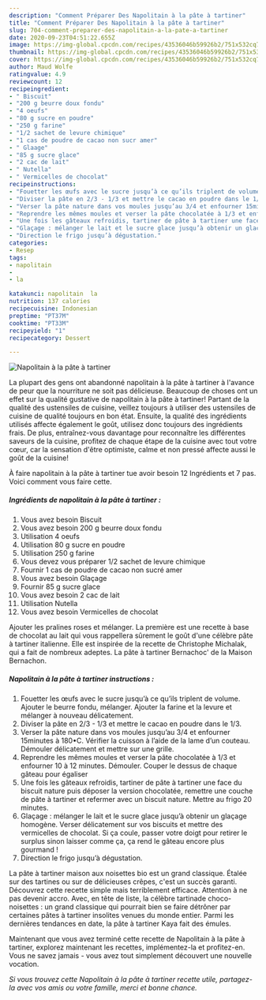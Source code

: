 ```yaml
---
description: "Comment Préparer Des Napolitain à la pâte à tartiner"
title: "Comment Préparer Des Napolitain à la pâte à tartiner"
slug: 704-comment-preparer-des-napolitain-a-la-pate-a-tartiner
date: 2020-09-23T04:51:22.655Z
image: https://img-global.cpcdn.com/recipes/43536046b59926b2/751x532cq70/napolitain-a-la-pate-a-tartiner-photo-principale-de-la-recette.jpg
thumbnail: https://img-global.cpcdn.com/recipes/43536046b59926b2/751x532cq70/napolitain-a-la-pate-a-tartiner-photo-principale-de-la-recette.jpg
cover: https://img-global.cpcdn.com/recipes/43536046b59926b2/751x532cq70/napolitain-a-la-pate-a-tartiner-photo-principale-de-la-recette.jpg
author: Maud Wolfe
ratingvalue: 4.9
reviewcount: 12
recipeingredient:
- " Biscuit"
- "200 g beurre doux fondu"
- "4 oeufs"
- "80 g sucre en poudre"
- "250 g farine"
- "1/2 sachet de levure chimique"
- "1 cas de poudre de cacao non sucr amer"
- " Glaage"
- "85 g sucre glace"
- "2 cac de lait"
- " Nutella"
- " Vermicelles de chocolat"
recipeinstructions:
- "Fouetter les œufs avec le sucre jusqu’à ce qu’ils triplent de volume. Ajouter le beurre fondu, mélanger. Ajouter la farine et la levure et mélanger à nouveau délicatement."
- "Diviser la pâte en 2/3 - 1/3 et mettre le cacao en poudre dans le 1/3."
- "Verser la pâte nature dans vos moules jusqu’au 3/4 et enfourner 15minutes à 180•C. Vérifier la cuisson à l’aide de la lame d’un couteau. Démouler délicatement et mettre sur une grille."
- "Reprendre les mêmes moules et verser la pâte chocolatée à 1/3 et enfourner 10 à 12 minutes. Démouler. Couper le dessus de chaque gâteau pour égaliser"
- "Une fois les gâteaux refroidis, tartiner de pâte à tartiner une face du biscuit nature puis déposer la version chocolatée, remettre une couche de pâte à tartiner et refermer avec un biscuit nature. Mettre au frigo 20 minutes."
- "Glaçage : mélanger le lait et le sucre glace jusqu’à obtenir un glaçage homogène. Verser délicatement sur vos biscuits et mettre des vermicelles de chocolat. Si ça coule, passer votre doigt pour retirer le surplus sinon laisser comme ça, ça rend le gâteau encore plus gourmand !"
- "Direction le frigo jusqu’à dégustation."
categories:
- Resep
tags:
- napolitain
- 
- la

katakunci: napolitain  la 
nutrition: 137 calories
recipecuisine: Indonesian
preptime: "PT37M"
cooktime: "PT33M"
recipeyield: "1"
recipecategory: Dessert

---
```



![Napolitain à la pâte à tartiner](https://img-global.cpcdn.com/recipes/43536046b59926b2/751x532cq70/napolitain-a-la-pate-a-tartiner-photo-principale-de-la-recette.jpg)

La plupart des gens ont abandonné napolitain à la pâte à tartiner à l'avance de peur que la nourriture ne soit pas délicieuse. Beaucoup de choses ont un effet sur la qualité gustative de napolitain à la pâte à tartiner! Partant de la qualité des ustensiles de cuisine, veillez toujours à utiliser des ustensiles de cuisine de qualité toujours en bon état. Ensuite, la qualité des ingrédients utilisés affecte également le goût, utilisez donc toujours des ingrédients frais. De plus, entraînez-vous davantage pour reconnaître les différentes saveurs de la cuisine, profitez de chaque étape de la cuisine avec tout votre cœur, car la sensation d'être optimiste, calme et non pressé affecte aussi le goût de la cuisine!

<!--inarticleads1-->

À faire napolitain à la pâte à tartiner tue avoir besoin 12 Ingrédients et 7 pas. Voici comment vous faire cette.

##### Ingrédients de napolitain à la pâte à tartiner :

1. Vous avez besoin  Biscuit
1. Vous avez besoin 200 g beurre doux fondu
1. Utilisation 4 oeufs
1. Utilisation 80 g sucre en poudre
1. Utilisation 250 g farine
1. Vous devez vous préparer 1/2 sachet de levure chimique
1. Fournir 1 cas de poudre de cacao non sucré amer
1. Vous avez besoin  Glaçage
1. Fournir 85 g sucre glace
1. Vous avez besoin 2 cac de lait
1. Utilisation  Nutella
1. Vous avez besoin  Vermicelles de chocolat


Ajouter les pralines roses et mélanger. La première est une recette à base de chocolat au lait qui vous rappellera sûrement le goût d&#39;une célèbre pâte à tartiner italienne. Elle est inspirée de la recette de Christophe Michalak, qui a fait de nombreux adeptes. La pâte à tartiner Bernachoc&#39; de la Maison Bernachon. 

<!--inarticleads2-->

##### Napolitain à la pâte à tartiner instructions :

1. Fouetter les œufs avec le sucre jusqu’à ce qu’ils triplent de volume. Ajouter le beurre fondu, mélanger. Ajouter la farine et la levure et mélanger à nouveau délicatement.
1. Diviser la pâte en 2/3 - 1/3 et mettre le cacao en poudre dans le 1/3.
1. Verser la pâte nature dans vos moules jusqu’au 3/4 et enfourner 15minutes à 180•C. Vérifier la cuisson à l’aide de la lame d’un couteau. Démouler délicatement et mettre sur une grille.
1. Reprendre les mêmes moules et verser la pâte chocolatée à 1/3 et enfourner 10 à 12 minutes. Démouler. Couper le dessus de chaque gâteau pour égaliser
1. Une fois les gâteaux refroidis, tartiner de pâte à tartiner une face du biscuit nature puis déposer la version chocolatée, remettre une couche de pâte à tartiner et refermer avec un biscuit nature. Mettre au frigo 20 minutes.
1. Glaçage : mélanger le lait et le sucre glace jusqu’à obtenir un glaçage homogène. Verser délicatement sur vos biscuits et mettre des vermicelles de chocolat. Si ça coule, passer votre doigt pour retirer le surplus sinon laisser comme ça, ça rend le gâteau encore plus gourmand !
1. Direction le frigo jusqu’à dégustation.


La pâte à tartiner maison aux noisettes bio est un grand classique. Étalée sur des tartines ou sur de délicieuses crêpes, c&#39;est un succès garanti. Découvrez cette recette simple mais terriblement efficace. Attention à ne pas devenir accro. Avec, en tête de liste, la célèbre tartinade choco-noisettes : un grand classique qui pourrait bien se faire détrôner par certaines pâtes à tartiner insolites venues du monde entier. Parmi les dernières tendances en date, la pâte à tartiner Kaya fait des émules. 

<!--inarticleads1-->

<p>
Maintenant que vous avez terminé cette recette de Napolitain à la pâte à tartiner, explorez maintenant les recettes, implémentez-la et profitez-en. Vous ne savez jamais - vous avez tout simplement découvert une nouvelle vocation.
</p>

<p>
<i>Si vous trouvez cette Napolitain à la pâte à tartiner recette utile, partagez-la avec vos amis ou votre famille, merci et bonne chance.</i>
</p>
